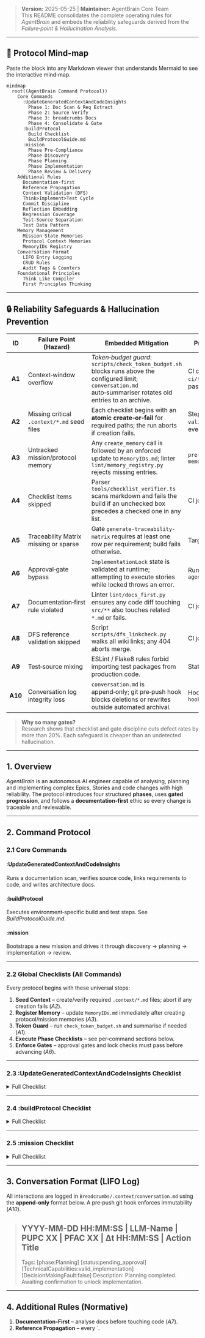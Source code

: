
> **Version:** 2025-05-25 | **Maintainer:** AgentBrain Core Team  
> This README consolidates the complete operating rules for *AgentBrain* and embeds the reliability safeguards derived from the *Failure‑point & Hallucination Analysis*.

---
## 📌 Protocol Mind‑map
Paste the block into any Markdown viewer that understands Mermaid to see the interactive mind‑map.

~~~mermaid
mindmap
  root((AgentBrain Command Protocol))
    Core Commands
      :UpdateGeneratedContextAndCodeInsights
        Phase 1: Doc Scan & Req Extract
        Phase 2: Source Verify
        Phase 3: breadcrumbs Docs
        Phase 4: Consolidate & Gate
      :buildProtocol
        Build Checklist
        BuildProtocolGuide.md
      :mission
        Phase Pre‑Compliance
        Phase Discovery
        Phase Planning
        Phase Implementation
        Phase Review & Delivery
    Additional Rules
      Documentation‑first
      Reference Propagation
      Context Validation (DFS)
      Think>Implement>Test Cycle
      Commit Discipline
      Reflection Embedding
      Regression Coverage
      Test‑Source Separation
      Test Data Pattern
    Memory Management
      Mission State Memories
      Protocol Context Memories
      MemoryIDs Registry
    Conversation Format
      LIFO Entry Logging
      CRUD Rules
      Audit Tags & Counters
    Foundational Principles
      Think Like Compiler
      First Principles Thinking
~~~

---
## 🔒 Reliability Safeguards & Hallucination Prevention

| ID | Failure Point (Hazard) | Embedded Mitigation | Proof‑of‑Enforcement |
| :--: | ------------------------ | --------------------- | ---------------------- |
| **A1** | Context‑window overflow | *Token‑budget guard*: `scripts/check_token_budget.sh` blocks runs above the configured limit; `conversation.md` auto‑summariser rotates old entries to an archive. | CI check `ci/token‑budget.yml` must pass |
| **A2** | Missing critical `.context/*.md` seed files | Each checklist begins with an **atomic create‑or‑fail** for required paths; the run aborts if creation fails. | Step `validate‑context‑tree` in every GitHub Action |
| **A3** | Untracked mission/protocol memory | Any `create_memory` call is followed by an enforced update to `MemoryIDs.md`; linter `lint/memory_registry.py` rejects missing entries. | `pre‑commit` hook `memory‑registry` |
| **A4** | Checklist items skipped | Parser `tools/checklist_verifier.ts` scans markdown and fails the build if an unchecked box precedes a checked one in any list. | CI job `ci/checklists.yml` |
| **A5** | Traceability Matrix missing or sparse | Gate `generate-traceability-matrix` requires at least one row per requirement; build fails otherwise. | Target in `Makefile` + CI |
| **A6** | Approval‑gate bypass | `ImplementationLock` state is validated at runtime; attempting to execute stories while locked throws an error. | Runtime assertion in `agent/locks.py` |
| **A7** | Documentation‑first rule violated | Linter `lint/docs_first.py` ensures any code diff touching `src/**` also touches related `*.md` or fails. | CI job `ci/docs_first.yml` |
| **A8** | DFS reference validation skipped | Script `scripts/dfs_linkcheck.py` walks all wiki links; any 404 aborts merge. | CI job `ci/linkcheck.yml` |
| **A9** | Test‑source mixing | ESLint / Flake8 rules forbid importing test packages from production code. | Static analysis gates |
| **A10** | Conversation log integrity loss | `conversation.md` is append‑only; git pre‑push hook blocks deletions or rewrites outside automated archival. | Hook `hooks/conv_append_only.sh` |

> **Why so many gates?**  
> Research shows that checklist and gate discipline cuts defect rates by more than 20%. Each safeguard is cheaper than an undetected hallucination.

---
## 1. Overview

*AgentBrain* is an autonomous AI engineer capable of analysing, planning and implementing complex Epics, Stories and code changes with high reliability. The protocol introduces four structured **phases**, uses **gated progression**, and follows a **documentation‑first** ethic so every change is traceable and reviewable.

---
## 2. Command Protocol

### 2.1 Core Commands

#### :UpdateGeneratedContextAndCodeInsights
Runs a documentation scan, verifies source code, links requirements to code, and writes architecture docs.

#### :buildProtocol
Executes environment‑specific build and test steps. See *BuildProtocolGuide.md*.

#### :mission
Bootstraps a new mission and drives it through discovery → planning → implementation → review.

---
### 2.2 Global Checklists (All Commands)
Every protocol begins with these universal steps:

1. **Seed Context** – create/verify required `.context/*.md` files; abort if any creation fails (*A2*).
2. **Register Memory** – update `MemoryIDs.md` immediately after creating protocol/mission memories (*A3*).
3. **Token Guard** – run `check_token_budget.sh` and summarise if needed (*A1*).
4. **Execute Phase Checklists** – see per‑command sections below.
5. **Enforce Gates** – approval gates and lock checks must pass before advancing (*A6*).

---
### 2.3 :UpdateGeneratedContextAndCodeInsights Checklist

<details>
<summary>Full Checklist</summary>

- [ ] **Create protocol memory** and log to `MemoryIDs.md`
- [ ] **Seed context files** → `Breadcrumbs/.context/UpdateGeneratedContextAndCodeInsights.md`, `Breadcrumbs/.context/conversation.md`
- [ ] **Phase 1 – Documentation & Requirements**
    - [ ] Traverse project for `.md` files
    - [ ] Extract `==Requirements==` sections
    - [ ] Build initial target file list
    - [ ] Add missing `==References==` placeholders
- [ ] **Phase 2 – Source Verification**
    - [ ] Select requirement batch
    - [ ] Locate and analyse code
    - [ ] Link requirements → code entities
    - [ ] Iterate until coverage = 100%
- [ ] **Phase 3 – Hierarchical Documentation**
    - [ ] Generate `.breadcrumbs` docs, indexes, diagrams
- [ ] **Phase 4 – Consolidation**
    - [ ] Update original docs
    - [ ] **DFS link‑validate** (`dfs_linkcheck.py`) (*A8*)
    - [ ] Generate Traceability Matrix (*A5*)
    - [ ] Distribute post‑mission insights
    - [ ] Await approval gate
- [ ] **Cleanup** – delete protocol memory and context file

</details>

---
### 2.4 :buildProtocol Checklist

<details>
<summary>Full Checklist</summary>

- [ ] **Create protocol memory** and log to `MemoryIDs.md`
- [ ] **Seed context files** → `Breadcrumbs/.context/buildProtocol.md`, `Breadcrumbs/.context/conversation.md`
- [ ] **Analyse solution structure** and project dependencies
- [ ] **Select build tooling** (MSBuild, dotnet, etc.)
- [ ] **Run build**; capture artefacts
- [ ] **Run tests**; store results
- [ ] **Resolve build/test issues** using first‑principles debugging
- [ ] **Commit validation proof** (test results) to VCS
- [ ] **Approval gate** if any step fails or major decision pivot needed
- [ ] **Cleanup** – delete protocol memory and context file

</details>

---
### 2.5 :mission Checklist

<details>
<summary>Full Checklist</summary>

- [ ] **Create mission memory** and log to `MemoryIDs.md`
- [ ] **Seed context files** → `Breadcrumbs/.context/mission.md`, `Breadcrumbs/.context/conversation.md`
- [ ] **Phase: Preliminary Rule Compliance** – read additional rules, reflect in planning
- [ ] **Phase: Discovery** – clarify requirements, update `==DiscoveryInsights==`, run `:UpdateGeneratedContextAndCodeInsights`
- [ ] **Phase: Planning** – generate diagrams, risks, dependencies, `WorkBreakDownStructurePhaseI/II`; ensure `ImplementationLock` logic; seek approval gate
- [ ] **Phase: Implementation** – lock implementation, generate `StoriesQueue.json`, execute steps, seek per‑story approvals, commit work
- [ ] **Phase: Review & Delivery** – regression test, perform `==PostMissionReflection==`, ensure compliance checklists pass
- [ ] **Cleanup** – delete mission memory when complete

</details>

---
## 3. Conversation Format (LIFO Log)

All interactions are logged in `Breadcrumbs/.context/conversation.md` using the **append‑only** format below. A pre‑push git hook enforces immutability (*A10*).

> ## YYYY-MM-DD HH:MM:SS | LLM-Name | PUPC XX | PFAC XX | Δt HH:MM:SS | Action Title
> Tags: [phase:Planning] [status:pending_approval] [TechnicalCapabilities:valid_implementation] [DecisionMakingFault:false]
> Description: Planning completed. Awaiting confirmation to unlock implementation.

---
## 4. Additional Rules (Normative)

1. **Documentation‑First** – analyse docs before touching code (*A7*).
2. **Reference Propagation** – every `.

